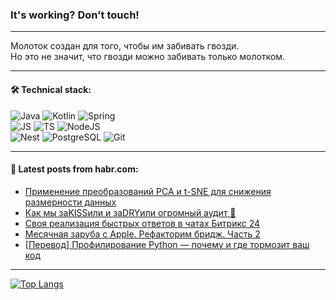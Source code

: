 ### It's working? Don't touch!

---
Молоток создан для того, чтобы им забивать гвозди. <br>
Но это не значит, что гвозди можно забивать только молотком.

---

#### 🛠️ Technical stack:

![Java](https://img.shields.io/badge/Java-informational?logo=Oracle&style=flat&logoColor=white&color=FF4500)
![Kotlin](https://img.shields.io/badge/Kotlin-informational?logo=Kotlin&style=flat&logoColor=white&color=774D97)
![Spring](https://img.shields.io/badge/SpringBoot-informational?logo=SpringBoot&style=flat&logoColor=white&color=6DB33F) <br>
![JS](https://img.shields.io/badge/JS-informational?logo=javaScript&style=flat&logoColor=black&color=F7Df1E)
![TS](https://img.shields.io/badge/TypeScript-informational?logo=typeScript&style=flat&logoColor=black&color=0667A8)
![NodeJS](https://img.shields.io/badge/NodeJS-informational?logo=node.js&style=flat&logoColor=white&color=70A760) <br>
![Nest](https://img.shields.io/badge/NestJS-informational?logo=NestJS&style=flat&logoColor=white&color=E0234E)
![PostgreSQL](https://img.shields.io/badge/PostgreSQL-informational?logo=PostgreSQL&style=flat&logoColor=white&color=DAA520)
![Git](https://img.shields.io/badge/Git-informational?logo=git&style=flat&logoColor=white&color=778899)

___

#### 💬 Latest posts from habr.com:

<!-- BLOG-POST-LIST:START -->
- [Применение преобразований PCA и t-SNE для снижения размерности данных](https://habr.com/ru/companies/otus/articles/757030/?utm_source=habrahabr&utm_medium=rss&utm_campaign=757030)
- [Как мы заKISSили и заDRYили огромный аудит 🫠](https://habr.com/ru/articles/757432/?utm_source=habrahabr&utm_medium=rss&utm_campaign=757432)
- [Своя реализация быстрых ответов в чатах Битрикс 24](https://habr.com/ru/articles/757426/?utm_source=habrahabr&utm_medium=rss&utm_campaign=757426)
- [Месячная заруба с Apple. Рефакторим бридж. Часть 2](https://habr.com/ru/articles/757408/?utm_source=habrahabr&utm_medium=rss&utm_campaign=757408)
- [[Перевод] Профилирование Python — почему и где тормозит ваш код](https://habr.com/ru/companies/ruvds/articles/757336/?utm_source=habrahabr&utm_medium=rss&utm_campaign=757336)
<!-- BLOG-POST-LIST:END -->

---
[![Top Langs](https://github-readme-stats-git-master-advtsetting-gmailcom.vercel.app/api/top-langs/?username=zloylis&langs_count=10&hide_title=false&title_color=e6edf3&size_weight=0.5&count_weight=0.5&layout=compact&hide_border=true&theme=dracula)](https://github.com/zloylis)

<!-- ![GitHub stats](https://github-readme-stats-git-master-advtsetting-gmailcom.vercel.app/api?username=zloylis&show_icons=true&hide_border=true&theme=dracula&hide_title=true&include_all_commits=true&count_private=true&hide=contribs&hide_rank=true) -->
